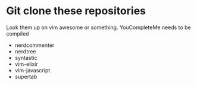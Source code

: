 # Git clone these repositories
Look them up on vim awesome or something. YouCompleteMe needs to be compiled
- nerdcommenter
- nerdtree
- syntastic
- vim-elixir
- vim-javascript
- supertab
